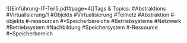 
![[Einführung-IT-Teil5.pdf#page=4]]Tags & Topics:
   #Abstraktions
   #Virtualisierung/1
   #Objekts
   #Virtualisierung
   #Teilnetz
   #Abstraktion
   #-objekts
   #-ressourcen
   #•Speicherbereiche
   #Betriebsysteme
   #Netzwerk
   #Betriebsystem
   #Nachbildung
   #Speichersystem
   #-Ressource
   #•Speicherbereich